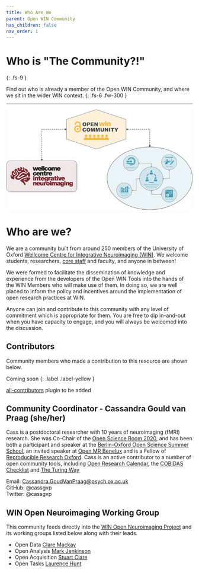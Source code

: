 ```yaml
---
title: Who Are We
parent: Open WIN Community
has_children: false
nav_order: 1
---
```



# Who is "The Community?!"
{: .fs-9 }

Find out who is already a member of the Open WIN Community, and where we sit in the wider WIN context.
{: .fs-6 .fw-300 }

---

![community-schematic](../img/img-community-schematic-h400-gold.png)


# Who are we?

We are a community built from around 250 members of the University of Oxford [Wellcome Centre for Integrative Neuroimaging (WIN)](https://www.win.ox.ac.uk). We welcome students, researchers, [core staff](https://www.win.ox.ac.uk/about/core-staff) and faculty, and anyone in between!

We were formed to facilitate the dissemination of knowledge and experience from the developers of the Open WIN Tools into the hands of the WIN Members who will make use of them. In doing so, we are well placed to inform the policy and incentives around the implementation of open research practices at WIN.

Anyone can join and contribute to this community with any level of commitment which is appropriate for them. You are free to dip in-and-out when you have capacity to engage, and you will always be welcomed into the discussion.

## Contributors

Community members who made a contribution to this resource are shown below.

Coming soon
{: .label .label-yellow }

[all-contributors](https://allcontributors.org) plugin to be added

## Community Coordinator - Cassandra Gould van Praag (she/her)

Cass is a postdoctoral researcher with 10 years of neuroimaging (fMRI) research. She was Co-Chair of the [Open Science Room 2020](https://ohbm.github.io/osr2020/), and has been both a participant and speaker at the [Berlin-Oxford Open Science Summer School](https://www.nds.ox.ac.uk/events/oxford-berlin-summer-school-on-open-research-2019), an invited speaker at [Open MR Benelux](https://openmrbenelux.github.io/) and is a Fellow of [Reproducible Research Oxford](https://ox.ukrn.org/). Cass is an active contributor to a number of open community tools, including [Open Research Calendar](https://openresearchcalendar.github.io/Open-Research-Calendar/), the [COBIDAS Checklist](https://github.com/Remi-Gau/COBIDAS_chckls) and [The Turing Way](https://the-turing-way.netlify.com/introduction/introduction)

Email: Cassandra.GoudVanPraag@psych.ox.ac.uk  
GitHub: @cassgvp  
Twitter: @cassgvp

## WIN Open Neuroimaging Working Group

This community feeds directly into the [WIN Open Neuroimaging Project](https://www.win.ox.ac.uk/open-neuroimaging/open-neuroimaging-project) and its working groups listed below along with their leads.

* Open Data [Clare Mackay](https://www.win.ox.ac.uk/people/clare-mackay)
* Open Analysis [Mark Jenkinson](https://www.win.ox.ac.uk/people/mark-jenkinson)
* Open Acquisition [Stuart Clare](https://www.win.ox.ac.uk/people/stuart-clare)
* Open Tasks [Laurence Hunt](https://www.win.ox.ac.uk/people/laurnece-hunt)
